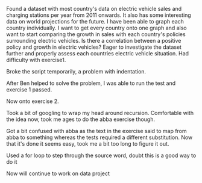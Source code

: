 Found a dataset with most country's data on electric vehicle sales and charging stations per year from 2011 onwards. 
It also has some interesting data on world projections for the future.
I have been able to graph each country individually. I want to get every country onto one graph and also want to start comparing the growth in sales with each country's policies surrounding electric vehicles. 
Is there a correlation between a positive policy and growth in electric vehicles?
Eager to investigate the dataset further and properly assess each countries electric vehicle situation. 
Had difficulty with exercise1. 

Broke the script temporarily, a problem with indentation.

After Ben helped to solve the problem, I was able to run the test and exercise 1 passed. 

Now onto exercise 2.

Took a bit of googling to wrap my head around recursion. 
Comfortable with the idea now, took me ages to do the abba exercise though. 

Got a bit confused with abba as the text in the exercise said to map from abba to something 
whereas the tests required a different substitution. 
Now that it's done it seems easy, took me a bit too long to figure it out. 

Used a for loop to step through the source word, doubt this is a good way to do it

Now will continue to work on data project



